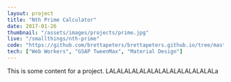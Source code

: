```yaml
---
layout: project
title: "Nth Prime Calculator"
date: 2017-01-26
thumbnail: "/assets/images/projects/prime.jpg"
live: "/smallthings/nth-prime"
code: "https://github.com/brettapeters/brettapeters.github.io/tree/master/smallthings/nth-prime"
tech: ["Web Workers", "GSAP TweenMax", "Material Design"]
---
```


This is some content for a project. LALALALALALALALALALALALALALALa